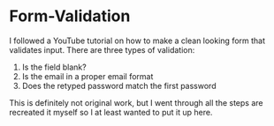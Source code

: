 # Form-Validation

I followed a YouTube tutorial on how to make a clean looking form that validates input. There are three types of validation:

1. Is the field blank?
2. Is the email in a proper email format
3. Does the retyped password match the first password

This is definitely not original work, but I went through all the steps are recreated it myself so I at least wanted to put it up here.
